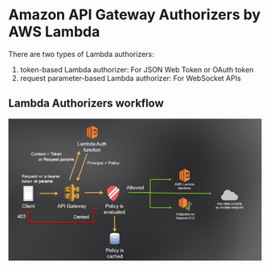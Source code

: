 # Amazon API Gateway Authorizers by AWS Lambda

There are two types of Lambda authorizers:
1. token-based Lambda authorizer: For JSON Web Token or OAuth token
2. request parameter-based Lambda authorizer: For WebSocket APIs

## Lambda Authorizers workflow
![](../images/07-01.png)
